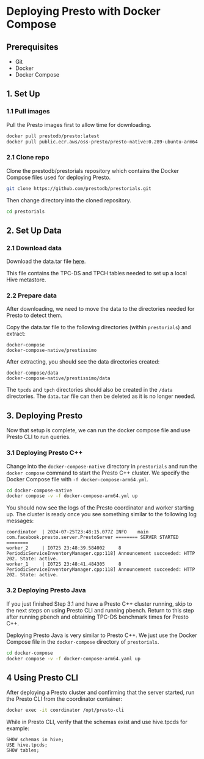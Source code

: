 # Deploying Presto with Docker Compose

## Prerequisites

- Git
- Docker
- Docker Compose

## 1. Set Up

### 1.1 Pull images

Pull the Presto images first to allow time for downloading.

```bash
docker pull prestodb/presto:latest
docker pull public.ecr.aws/oss-presto/presto-native:0.289-ubuntu-arm64
```

### 2.1 Clone repo

Clone the prestodb/prestorials repository which contains the Docker Compose files used for deploying Presto.

```bash
git clone https://github.com/prestodb/prestorials.git
```

Then change directory into the cloned repository.

```bash
cd prestorials
```

## 2. Set Up Data

### 2.1 Download data

Download the data.tar file [here]().

This file contains the TPC-DS and TPCH tables needed to set up a local Hive metastore.

### 2.2 Prepare data

After downloading, we need to move the data to the directories needed for Presto to detect them.

Copy the data.tar file to the following directories (within `prestorials`) and extract:

```
docker-compose
docker-compose-native/prestissimo
```

After extracting, you should see the data directories created:

```
docker-compose/data
docker-compose-native/prestissimo/data
```

The `tpcds` and `tpch` directories should also be created in the `/data` directories.
The `data.tar` file can then be deleted as it is no longer needed.

## 3. Deploying Presto

Now that setup is complete, we can run the docker compose file and use Presto CLI to run queries.

### 3.1 Deploying Presto C++

Change into the `docker-compose-native` directory in `prestorials` and run the `docker compose`
command to start the Presto C++ cluster. We specify the Docker Compose file with `-f docker-compose-arm64.yml`.

```bash
cd docker-compose-native
docker compose -v -f docker-compose-arm64.yml up
```

You should now see the logs of the Presto coordinator and worker starting up. The cluster is ready once
you see something similar to the following log messages:

```
coordinator  | 2024-07-25T23:48:15.077Z	INFO	main	com.facebook.presto.server.PrestoServer	======== SERVER STARTED ========
worker_2     | I0725 23:48:39.584002     8 PeriodicServiceInventoryManager.cpp:118] Announcement succeeded: HTTP 202. State: active.
worker_1     | I0725 23:48:41.484305     8 PeriodicServiceInventoryManager.cpp:118] Announcement succeeded: HTTP 202. State: active.
```

### 3.2 Deploying Presto Java

If you just finished Step 3.1 and have a Presto C++ cluster running, skip to the next steps on using Presto CLI and running pbench.
Return to this step after running pbench and obtaining TPC-DS benchmark times for Presto C++.

Deploying Presto Java is very similar to Presto C++. We just use the Docker Compose file in the `docker-compose` directory of
`prestorials`.

```bash
cd docker-compose
docker compose -v -f docker-compose-arm64.yaml up
```

## 4 Using Presto CLI

After deploying a Presto cluster and confirming that the server started, run the Presto CLI from the coordinator container:
```bash
docker exec -it coordinator /opt/presto-cli
```
While in Presto CLI, verify that the schemas exist and use hive.tpcds for example:
```mysql
SHOW schemas in hive;
USE hive.tpcds;
SHOW tables;
```